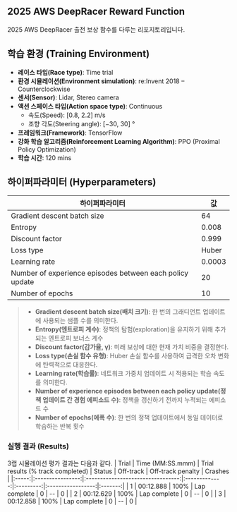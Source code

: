 ## 2025 AWS DeepRacer Reward Function
2025 AWS DeepRacer 출전 보상 함수를 다루는 리포지토리입니다.

## 학습 환경 (Training Environment)
- **레이스 타입(Race type)**: Time trial  
- **환경 시뮬레이션(Environment simulation)**: re:Invent 2018 – Counterclockwise  
- **센서(Sensor)**: Lidar, Stereo camera  
- **액션 스페이스 타입(Action space type)**: Continuous  
  - 속도(Speed): [0.8, 2.2] m/s  
  - 조향 각도(Steering angle): [−30, 30] °  
- **프레임워크(Framework)**: TensorFlow  
- **강화 학습 알고리즘(Reinforcement Learning Algorithm)**: PPO (Proximal Policy Optimization)  
- **학습 시간**: 120 mins

## 하이퍼파라미터 (Hyperparameters)

| 하이퍼파라미터                                          | 값        |
| ------------------------------------------------------ | -------- |
| Gradient descent batch size                            | 64       |
| Entropy                                                | 0.008    |
| Discount factor                                        | 0.999    |
| Loss type                                              | Huber    |
| Learning rate                                          | 0.0003   |
| Number of experience episodes between each policy update | 20       |
| Number of epochs                                       | 10       |



> - **Gradient descent batch size(배치 크기)**: 한 번의 그래디언트 업데이트에 사용되는 샘플 수를 의미한다.
> - **Entropy(엔트로피 계수)**: 정책의 탐험(exploration)을 유지하기 위해 추가되는 엔트로피 보너스 계수
> - **Discount factor(감가율, γ)**: 미래 보상에 대한 현재 가치 비중을 결정한다.
> - **Loss type(손실 함수 유형)**: Huber 손실 함수를 사용하여 급격한 오차 변화에 탄력적으로 대응한다.
> - **Learning rate(학습률)**: 네트워크 가중치 업데이트 시 적용되는 학습 속도를 의미한다.
> - **Number of experience episodes between each policy update(정책 업데이트 간 경험 에피소드 수)**: 정책을 갱신하기 전까지 누적되는 에피소드 수
> - **Number of epochs(에폭 수)**: 한 번의 정책 업데이트에서 동일 데이터로 학습하는 반복 횟수


### 실행 결과 (Results)
3랩 시뮬레이션 평가 결과는 다음과 같다.
| Trial | Time (MM:SS.mmm) | Trial results (% track completed) | Status       | Off-track | Off-track penalty | Crashes |
|:-----:|:----------------:|:---------------------------------:|:-------------:|:---------:|:-----------------:|:-------:|
|   1   |     00:12.888    |               100%                | Lap complete |     0     |        --         |    0    |
|   2   |     00:12.629    |               100%                | Lap complete |     0     |        --         |    0    |
|   3   |     00:12.858    |               100%                | Lap complete |     0     |        --         |    0    |


